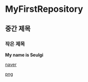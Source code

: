 # MyFirstRepository

## 중간 제목

### 작은 제목

__My name is Seulgi__

[naver](http://www.naver.com)

[png](./png/README.md)
